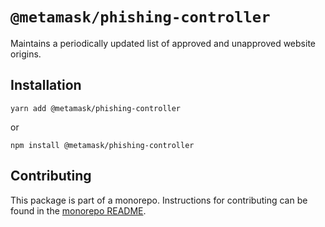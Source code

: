 # `@metamask/phishing-controller`

Maintains a periodically updated list of approved and unapproved website origins.

## Installation

`yarn add @metamask/phishing-controller`

or

`npm install @metamask/phishing-controller`

## Contributing

This package is part of a monorepo. Instructions for contributing can be found in the [monorepo README](https://github.com/MetaMask/core#readme).
